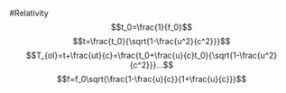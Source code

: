 #Relativity 
$$t_0=\frac{1}{f_0}$$
$$t=\frac{t_0}{\sqrt{1-\frac{u^2}{c^2}}}$$
$$T_{ol}=t+\frac{ut}{c}=\frac{t_0+\frac{u}{c}t_0}{\sqrt{1-\frac{u^2}{c^2}}}...$$
$$f=f_0\sqrt{\frac{1-\frac{u}{c}}{1+\frac{u}{c}}}$$
